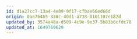```yaml
---
id: d1a27cc7-13a4-4e89-9f17-cfbae66ed66d
origin: 0aa764b5-330c-40d1-a738-0101107e182d
updated_by: 3574a48a-d509-4c9e-9e37-5b83b6cfdc78
updated_at: 1649769629
---
```

